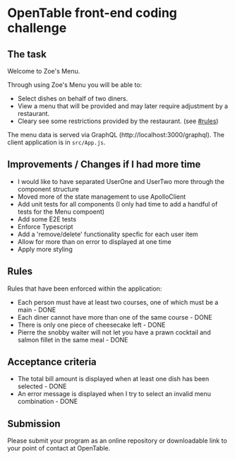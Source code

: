 # OpenTable front-end coding challenge

## The task

Welcome to Zoe's Menu.

Through using Zoe's Menu you will be able to:

-   Select dishes on behalf of two diners.
-   View a menu that will be provided and may later require adjustment by a restaurant.
-   Cleary see some restrictions provided by the restaurant. (see [#rules](#rules))

The menu data is served via GraphQL (http://localhost:3000/graphql). The client application is in `src/App.js`.

## Improvements / Changes if I had more time

- I would like to have separated UserOne and UserTwo more through the component structure
- Moved more of the state management to use ApolloClient
- Add unit tests for all components (I only had time to add a handful of tests for the Menu compoent)
- Add some E2E tests
- Enforce Typescript
- Add a 'remove/delete' functionality specfic for each user item
- Allow for more than on error to displayed at one time
- Apply more styling
## Rules

Rules that have been enforced within the application:

-   Each person must have at least two courses, one of which must be a main - DONE
-   Each diner cannot have more than one of the same course - DONE
-   There is only one piece of cheesecake left - DONE
-   Pierre the snobby waiter will not let you have a prawn cocktail and salmon fillet in the same meal - DONE

## Acceptance criteria

-   The total bill amount is displayed when at least one dish has been selected - DONE
-   An error message is displayed when I try to select an invalid menu combination - DONE

## Submission

Please submit your program as an online repository or downloadable link to your point of contact at OpenTable.
